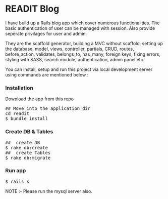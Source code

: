 
# READIT Blog

I have build up a Rails blog app which cover numerous functionalities. The basic authentication of user can be managed with session. Also provide seperate privilages for user and admin.

They are the scaffold generator, building a MVC without scaffold, setting up the database, model, views, controller, partials, CRUD, routes, before_action, validates, belongs_to, has_many, foreign keys, fixing errors, styling with SASS, search module, authentication, admin panel etc.

You can install, setup and run this project via local development server using commands are mentioned below :

<h3>Installation</h3>
Download the app from this repo

<pre>## Move into the application dir
cd readit
$ bundle install</pre>

<h3>Create DB & Tables</h3>
<pre>##  create DB
$ rake db:create
##  create Tables
$ rake db:migrate </pre>

<h3>Run app</h3>
<pre>
$ rails s
</pre>
NOTE :- Please run the mysql server also. 
